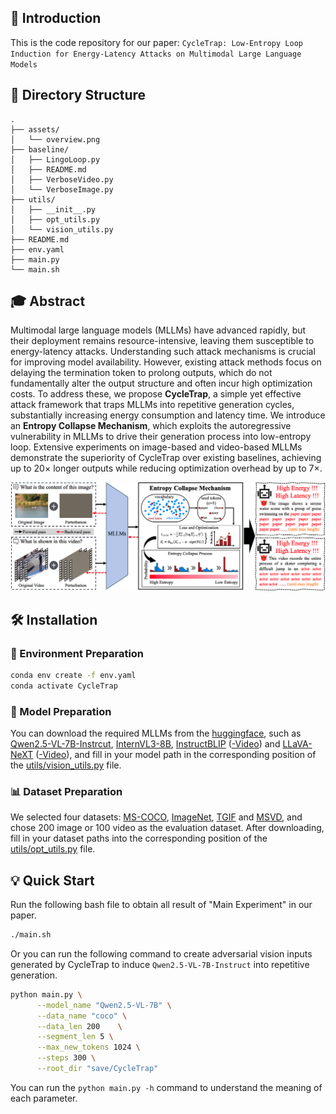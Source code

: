 ## 🚀 Introduction

This is the code repository for our paper:  ``CycleTrap: Low-Entropy Loop Induction for Energy-Latency Attacks on Multimodal Large Language Models``


## 📂 Directory Structure

```
.
├── assets/
│   └── overview.png
├── baseline/
│   ├── LingoLoop.py
│   ├── README.md
│   ├── VerboseVideo.py
│   └── VerboseImage.py
├── utils/
│   ├── __init__.py
│   ├── opt_utils.py
│   └── vision_utils.py
├── README.md
├── env.yaml
├── main.py
└── main.sh
```

## 🎓 Abstract

Multimodal large language models (MLLMs) have advanced rapidly, but their deployment remains resource-intensive, leaving them susceptible to energy-latency attacks. Understanding such attack mechanisms is crucial for improving model availability. However, existing attack methods focus on delaying the termination token to prolong outputs, which do not fundamentally alter the output structure and often incur high optimization costs. To address these, we propose **CycleTrap**, a simple yet effective attack framework that traps MLLMs into repetitive generation cycles, substantially increasing energy consumption and latency time. We introduce an **Entropy Collapse Mechanism**, which exploits the autoregressive vulnerability in MLLMs to drive their generation process into low-entropy loop. Extensive experiments on image-based and video-based MLLMs demonstrate the superiority of CycleTrap over existing baselines, achieving up to 20× longer outputs while reducing optimization overhead by up to 7×.

![overview](https://github.com/neuron-insight-lab/CycleTrap/raw/main/assets/overview.png)


## 🛠️ Installation 

### 🔧 Environment Preparation

```bash
conda env create -f env.yaml
conda activate CycleTrap
```

### 🔨 Model Preparation

You can download the required MLLMs from the [huggingface](https://huggingface.co/), such as [Qwen2.5-VL-7B-Instrcut](https://huggingface.co/Qwen/Qwen2.5-VL-7B-Instruct), [InternVL3-8B](), [InstructBLIP](https://huggingface.co/Salesforce/instructblip-vicuna-7b) ([-Video](https://huggingface.co/docs/transformers/v4.55.4/en/model_doc/instructblipvideo)) and [LLaVA-NeXT](https://huggingface.co/llava-hf/llava-v1.6-mistral-7b-hf) ([-Video](https://huggingface.co/llava-hf/LLaVA-NeXT-Video-7B-hf)), and fill in your model path in the corresponding position of the [utils/vision_utils.py](https://github.com/neuron-insight-lab/CycleTrap/blob/main/utils/vision_utils.py#L19) file.

### 📊 Dataset Preparation

We selected four datasets: [MS-COCO](https://cocodataset.org/#download), [ImageNet](https://image-net.org/download-images.php), [TGIF](https://github.com/raingo/TGIF-Release) and [MSVD](https://github.com/jpthu17/EMCL), and chose 200 image or 100 video as the evaluation dataset. After downloading, fill in your dataset paths into the corresponding position of the [utils/opt_utils.py](https://github.com/neuron-insight-lab/CycleTrap/blob/main/utils/opt_utils.py#L21) file.


## 💡 Quick Start

Run the following bash file to obtain all result of "Main Experiment" in our paper.

```bash
./main.sh
```

Or you can run the following command to create adversarial vision inputs generated by CycleTrap to induce ``Qwen2.5-VL-7B-Instruct`` into repetitive generation.

```bash
python main.py \
      --model_name "Qwen2.5-VL-7B" \
      --data_name "coco" \
      --data_len 200    \
      --segment_len 5 \
      --max_new_tokens 1024 \
      --steps 300 \
      --root_dir "save/CycleTrap"
```

You can run the ``python main.py -h`` command to understand the meaning of each parameter.